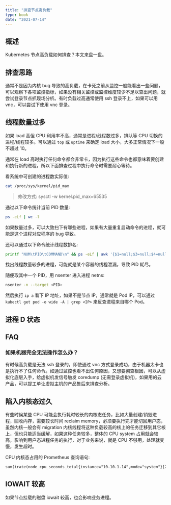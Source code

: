 ```yaml
---
title: "排查节点高负载"
type: book
date: "2021-07-14"
---
```


## 概述

Kubernetes 节点高负载如何排查？本文来盘一盘。

## 排查思路

通常不是因为内核 bug 导致的高负载，在卡死之前从监控一般能看出一些问题，可以观察下各项监控指标，如果没有相关监控或监控维度较少不足以查出问题，就尝试登录节点抓现场分析。有时负载过高通常使用 ssh 登录不上，如果可以用 vnc，可以尝试下使用 vnc 登录。

## 线程数量过多

如果 load 高但 CPU 利用率不高，通常是进程/线程数过多，排队等 CPU 切换的进程/线程较多。可以通过 `top` 或 `uptime` 来确定 load 大小，大多正常情况下一般不超过 10。

通常在 load 高时执行任何命令都会非常卡，因为执行这些命令也都意味着要创建和执行新的进程，所以下面排查过程中执行命令时需要耐心等待。

看系统中可创建的进程数实际值:

```bash
cat /proc/sys/kernel/pid_max
```

> 修改方式: sysctl -w  kernel.pid_max=65535

通过以下命令统计当前 PID 数量:

```bash
ps -eLf | wc -l
```

如果数量过多，可以大致扫下有哪些进程，如果有大量重复启动命令的进程，就可能是这个进程对应程序的 bug 导致。

还可以通过以下命令统计线程数排名:

```bash
printf "NUM\tPID\tCOMMAND\n" && ps -eLf | awk '{$1=null;$3=null;$4=null;$5=null;$6=null;$7=null;$8=null;$9=null;print}' | sort |uniq -c |sort -rn | head -10
```

找出线程数量较多的进程，可能就是某个容器的线程泄漏，导致 PID 耗尽。

随便取其中一个 PID，用 nsenter 进入进程 netns:

```bash
nsenter -n --target <PID>
```

然后执行 `ip a` 看下 IP 地址，如果不是节点 IP，通常就是 Pod IP，可以通过 `kubectl get pod -o wide -A | grep <IP>` 来反查进程来自哪个 Pod。

## 进程 D 状态

## FAQ

### 如果机器完全无法操作怎么办？

有时候高负载是无法 ssh 登录的，即使通过 vnc 方式登录成功，由于机器太卡也是执行不了任何命令。如通过监控也看不出任何原因，又想要彻查根因，可以从虚拟化底层入手，给虚拟机发信号触发 coredump (无需登录虚拟机)，如果用的云产品，可以提工单让虚拟主机的产品售后来排查分析。

## 陷入内核态过久

有些时候某些 CPU 可能会执行耗时较长的内核态任务，比如大量创建/销毁进程，回收内存，需要较长时间 reclaim memory，必须要执行完才能切回用户态，虽然内核一般会有 migration 内核线程将这种负载较高的核上的任务迁移到其它核上，但也只能适当缓解，如果这种任务较多，整体的 CPU system 占用就会较高，影响到用户态进程任务的执行，对于业务来说，就是 CPU 不够用，处理就变慢，发生超时。

CPU 内核态占用的 Prometheus 查询语句:
```txt
sum(irate(node_cpu_seconds_total{instance="10.10.1.14",mode="system"}[2m]))
```

## IOWAIT 较高

如果节点挂载的磁盘 iowait 较高，也会影响业务进程。